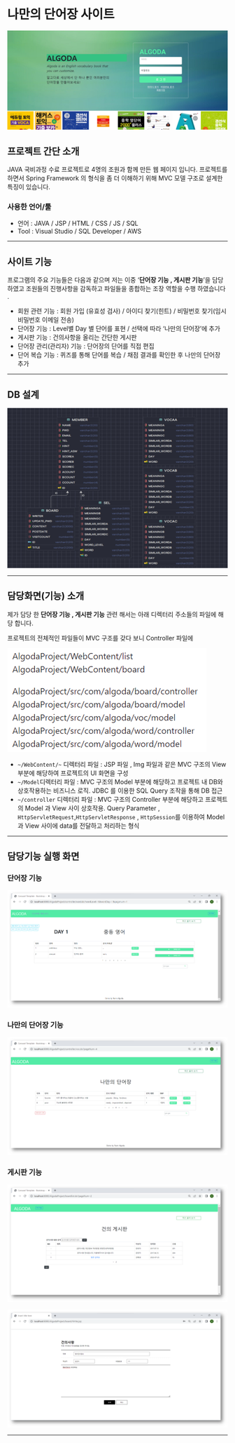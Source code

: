 # 나만의 단어장 사이트

![Untitled](readme-img/main.png)

## 프로젝트 간단 소개

JAVA 국비과정 수료 프로젝트로 4명의 조원과 함께 만든 웹 페이지 입니다. 프로젝트를 하면서 
Spring Framework 의 형식을 좀 더 이해하기 위해 MVC 모델 구조로 설계한 특징이 있습니다.

### **사용한 언어/툴**

- 언어
: JAVA / JSP / HTML / CSS / JS / SQL
- Tool
: Visual Studio / SQL Developer / AWS

---

## 사이트 기능

프로그램의 주요 기능들은 다음과 같으며 저는 이중 ‘**단어장 기능 , 게시판 기능**’을 담당 하였고 조원들의 진행사항을 감독하고 파일들을 종합하는 조장 역할을 수행 하였습니다 .

- 회원 관련 기능
:  회원 가입 (유효성 검사) / 아이디 찾기(힌트) / 비밀번호 찾기(임시 비밀번호 이메일 전송)
- 단어장 기능
: Level별 Day 별 단어를 표현 / 선택에 따라 ‘나만의 단어장’에 추가
- 게시판 기능
:  건의사항을 올리는 간단한 게시판
- 단어장 관리(관리자) 기능
: 단어장의 단어를 직접 편집
- 단어 복습 기능
: 퀴즈를 통해 단어를 복습 / 채점 결과를 확인한 후 나만의 단어장 추가

---

## DB 설계

![Untitled](readme-img/data.png)

---

## 담당화면(기능) 소개

제가 담당 한 **단어장 기능 , 게시판 기능** 관련 해서는 아래 디렉터리 주소들의 파일에 해당 합니다.

프로젝트의 전체적인 파일들이 MVC 구조를 갖다 보니 Controller 파일에

![Untitled](readme-img/Untitled.png)

- `~/WebContent/~` 디렉터리 파일
:  JSP 파일 , Img 파일과 같은 MVC 구조의 View 부분에 해당하여 프로젝트의 UI 화면을 구성
- `~/Model`디렉터리 파일
:  MVC 구조의 Model 부분에 해당하고  프로젝트 내  DB와 상호작용하는 비즈니스 로직.
JDBC 를 이용한 SQL Query 조작을 통해 DB 접근
- `~/controller` 디렉터리 파일
:  MVC 구조의 Controller 부분에 해당하고 프로젝트의 Model 과 View 사이 상호작용.
Query Parameter , `HttpServletRequest`,`HttpServletResponse` , `HttpSession`를 이용하여 
Model 과 View 사이에 data를 전달하고 처리하는 형식

---

## 담당기능 실행 화면

### **단어장 기능** 

![Untitled](readme-img/Untitled%201.png)

### **나만의 단어장 기능**

![Untitled](readme-img/Untitled%202.png)

### **게시판 기능**

![Untitled](readme-img/Untitled%203.png)

![Untitled](readme-img/Untitled%204.png)

---